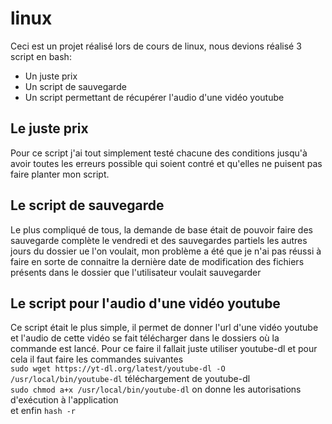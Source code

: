 # linux

Ceci est un projet réalisé lors de cours de linux, nous devions réalisé 3 script en bash:
  * Un juste prix
  * Un script de sauvegarde
  * Un script permettant de récupérer l'audio d'une vidéo youtube


## Le juste prix

Pour ce script j'ai tout simplement testé chacune des conditions jusqu'à avoir toutes les erreurs possible qui soient contré et qu'elles ne puisent pas faire planter mon script.


## Le script de sauvegarde

Le plus compliqué de tous, la demande de base était de pouvoir faire des sauvegarde complète le vendredi et des sauvegardes partiels les autres jours du dossier ue l'on voulait, mon problème a été que je n'ai pas réussi à faire en sorte de connaitre la dernière date de modification des fichiers présents dans le dossier que l'utilisateur voulait sauvegarder

## Le script pour l'audio d'une vidéo youtube

Ce script était le plus simple, il permet de donner l'url d'une vidéo youtube et l'audio de cette vidéo se fait télécharger dans le dossiers où la commande est lancé.
Pour ce faire il fallait juste utiliser youtube-dl et pour cela il faut faire les commandes suivantes<br>
`sudo wget https://yt-dl.org/latest/youtube-dl -O /usr/local/bin/youtube-dl` téléchargement de youtube-dl<br>
`sudo chmod a+x /usr/local/bin/youtube-dl` on donne les autorisations d'exécution à l'application<br>
et enfin `hash -r`
